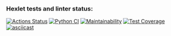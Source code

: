 ### Hexlet tests and linter status:
[![Actions Status](https://github.com/jespy666/python-project-50/workflows/hexlet-check/badge.svg)](https://github.com/jespy666/python-project-50/actions)
[![Python CI](https://github.com/jespy666/python-project-50/actions/workflows/Python%20CI.yml/badge.svg)](https://github.com/jespy666/python-project-50/actions/workflows/Python%20CI.yml)
[![Maintainability](https://api.codeclimate.com/v1/badges/be122415f46c4c38bfd1/maintainability)](https://codeclimate.com/github/jespy666/python-project-50/maintainability)
[![Test Coverage](https://api.codeclimate.com/v1/badges/be122415f46c4c38bfd1/test_coverage)](https://codeclimate.com/github/jespy666/python-project-50/test_coverage)
[![asciicast](https://asciinema.org/a/580709.svg)](https://asciinema.org/a/580709)
